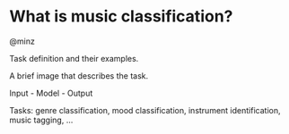 # What is music classification?

@minz

Task definition and their examples. 

A brief image that describes the task.

Input - Model - Output

Tasks: genre classification, mood classification, instrument identification, music tagging, ...
